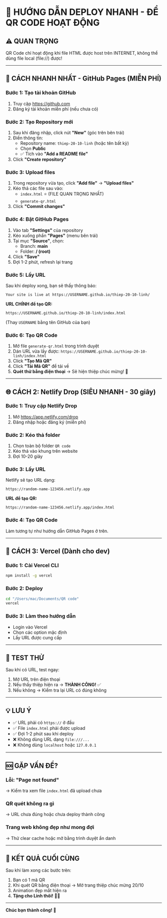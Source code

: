 # 🚀 HƯỚNG DẪN DEPLOY NHANH - ĐỂ QR CODE HOẠT ĐỘNG

## ⚠️ QUAN TRỌNG

QR Code chỉ hoạt động khi file HTML được host trên INTERNET, không thể dùng file local (file://) được!

---

## 🎯 CÁCH NHANH NHẤT - GitHub Pages (MIỄN PHÍ)

### Bước 1: Tạo tài khoản GitHub

1. Truy cập https://github.com
2. Đăng ký tài khoản miễn phí (nếu chưa có)

### Bước 2: Tạo Repository mới

1. Sau khi đăng nhập, click nút **"New"** (góc trên bên trái)
2. Điền thông tin:
   - Repository name: `thiep-20-10-linh` (hoặc tên bất kỳ)
   - Chọn **Public**
   - ✅ Tích vào **"Add a README file"**
3. Click **"Create repository"**

### Bước 3: Upload files

1. Trong repository vừa tạo, click **"Add file"** → **"Upload files"**
2. Kéo thả các file sau vào:
   - `index.html` ⭐ (FILE QUAN TRỌNG NHẤT)
   - `generate-qr.html`
3. Click **"Commit changes"**

### Bước 4: Bật GitHub Pages

1. Vào tab **"Settings"** của repository
2. Kéo xuống phần **"Pages"** (menu bên trái)
3. Tại mục **"Source"**, chọn:
   - Branch: **main**
   - Folder: **/ (root)**
4. Click **"Save"**
5. Đợi 1-2 phút, refresh lại trang

### Bước 5: Lấy URL

Sau khi deploy xong, bạn sẽ thấy thông báo:

```
Your site is live at https://USERNAME.github.io/thiep-20-10-linh/
```

**URL CHÍNH để tạo QR:**

```
https://USERNAME.github.io/thiep-20-10-linh/index.html
```

(Thay `USERNAME` bằng tên GitHub của bạn)

### Bước 6: Tạo QR Code

1. Mở file `generate-qr.html` trong trình duyệt
2. Dán URL vừa lấy được: `https://USERNAME.github.io/thiep-20-10-linh/index.html`
3. Click **"Tạo Mã QR"**
4. Click **"Tải Mã QR"** để tải về
5. **Quét thử bằng điện thoại** → Sẽ hiện thiệp chúc mừng! 🎉

---

## 🌐 CÁCH 2: Netlify Drop (SIÊU NHANH - 30 giây)

### Bước 1: Truy cập Netlify Drop

1. Mở https://app.netlify.com/drop
2. Đăng nhập hoặc đăng ký (miễn phí)

### Bước 2: Kéo thả folder

1. Chọn toàn bộ folder `QR code`
2. Kéo thả vào khung trên website
3. Đợi 10-20 giây

### Bước 3: Lấy URL

Netlify sẽ tạo URL dạng:

```
https://random-name-123456.netlify.app
```

**URL để tạo QR:**

```
https://random-name-123456.netlify.app/index.html
```

### Bước 4: Tạo QR Code

Làm tương tự như hướng dẫn GitHub Pages ở trên.

---

## 🚀 CÁCH 3: Vercel (Dành cho dev)

### Bước 1: Cài Vercel CLI

```bash
npm install -g vercel
```

### Bước 2: Deploy

```bash
cd "/Users/mac/Documents/QR code"
vercel
```

### Bước 3: Làm theo hướng dẫn

- Login vào Vercel
- Chọn các option mặc định
- Lấy URL được cung cấp

---

## 📱 TEST THỬ

Sau khi có URL, test ngay:

1. Mở URL trên điện thoại
2. Nếu thấy thiệp hiện ra → **THÀNH CÔNG!** ✅
3. Nếu không → Kiểm tra lại URL có đúng không

---

## 💡 LƯU Ý

- ✅ URL phải có `https://` ở đầu
- ✅ File `index.html` phải được upload
- ✅ Đợi 1-2 phút sau khi deploy
- ❌ Không dùng URL dạng `file:///...`
- ❌ Không dùng `localhost` hoặc `127.0.0.1`

---

## 🆘 GẶP VẤN ĐỀ?

### Lỗi: "Page not found"

→ Kiểm tra xem file `index.html` đã upload chưa

### QR quét không ra gì

→ URL chưa đúng hoặc chưa deploy thành công

### Trang web không đẹp như mong đợi

→ Thử clear cache hoặc mở bằng trình duyệt ẩn danh

---

## 🎁 KẾT QUẢ CUỐI CÙNG

Sau khi làm xong các bước trên:

1. Bạn có 1 mã QR
2. Khi quét QR bằng điện thoại → Mở trang thiệp chúc mừng 20/10
3. Animation đẹp mắt hiện ra
4. **Tặng cho Linh thôi!** 💐💕

---

**Chúc bạn thành công! 🎊**
